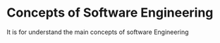 # Concepts of Software Engineering

It is for understand the main concepts of software Engineering

